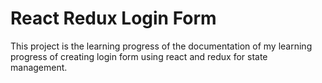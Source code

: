 # React Redux Login Form
This project is the learning progress of the documentation of my learning progress of creating login form using react and redux for state management.






